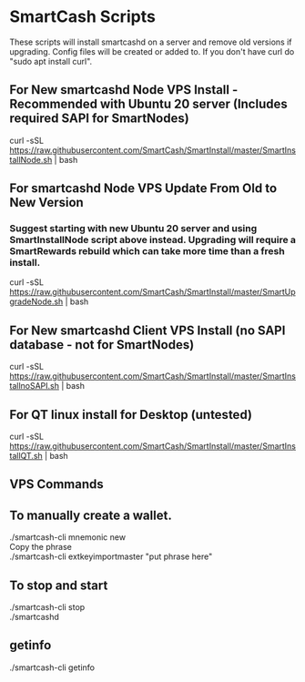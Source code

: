 # SmartCash Scripts
These scripts will install smartcashd on a server and remove old versions if upgrading.  Config files will be created or added to.  If you don't have curl do "sudo apt install curl".

## For New smartcashd Node VPS Install - Recommended with Ubuntu 20 server (Includes required SAPI for SmartNodes)
curl -sSL https://raw.githubusercontent.com/SmartCash/SmartInstall/master/SmartInstallNode.sh | bash

## For smartcashd Node VPS Update From Old to New Version
### Suggest starting with new Ubuntu 20 server and using SmartInstallNode script above instead.  Upgrading will require a SmartRewards rebuild which can take more time than a fresh install.
curl -sSL https://raw.githubusercontent.com/SmartCash/SmartInstall/master/SmartUpgradeNode.sh | bash

## For New smartcashd Client VPS Install (no SAPI database - not for SmartNodes)
curl -sSL https://raw.githubusercontent.com/SmartCash/SmartInstall/master/SmartInstallnoSAPI.sh | bash

## For QT linux install for Desktop  (untested)
curl -sSL https://raw.githubusercontent.com/SmartCash/SmartInstall/master/SmartInstallQT.sh | bash

## VPS Commands

## To manually create a wallet.
./smartcash-cli mnemonic new  
Copy the phrase  
./smartcash-cli extkeyimportmaster "put phrase here"  

## To stop and start
./smartcash-cli stop  
./smartcashd

## getinfo
./smartcash-cli getinfo
